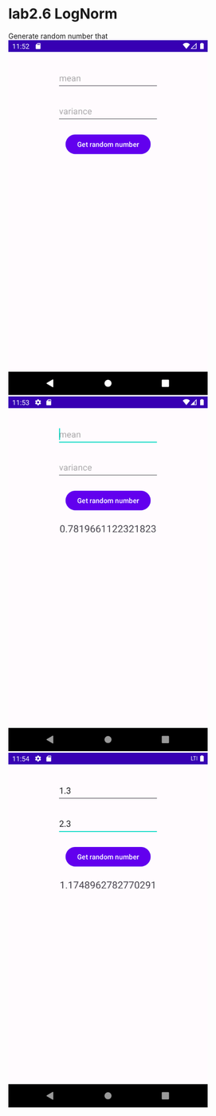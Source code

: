 # lab2.6 LogNorm
Generate random number that 
<img src="example/image_2022-12-02_14-53-28.png" alt="example 1" width="400"/>
<img src="example/image_2022-12-02_14-53-49.png" alt="example 1" width="400"/>
<img src="example/image_2022-12-02_14-54-16.png" alt="example 1" width="400"/>
